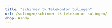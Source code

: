 ```yaml
---
title: "schirmer tk Telekontor Sulingen"
url: /sulingen/schirmer-tk-telekontor-sulingen/
shop: Handy
---
```

